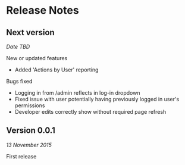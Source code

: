 # Release Notes

## Next version
_Date TBD_

New or updated features
* Added 'Actions by User' reporting

Bugs fixed
* Logging in from /admin reflects in log-in dropdown
* Fixed issue with user potentially having previously logged in user's permissions
* Developer edits correctly show without required page refresh

## Version 0.0.1
_13 November 2015_

First release
